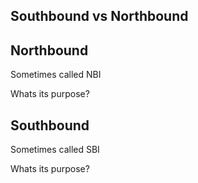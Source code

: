 ## Southbound vs Northbound


## Northbound

Sometimes called NBI

Whats its purpose?




## Southbound

Sometimes called SBI  

Whats its purpose?
